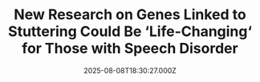 ---
title: "New Research on Genes Linked to Stuttering Could Be ‘Life-Changing‘ for Those with Speech Disorder"
date: 2025-08-08T18:30:27.000Z
category: Human Kindness
externalLink: "https://www.goodnewsnetwork.org/new-research-on-genes-linked-to-stuttering-could-be-life-changing-for-those-with-speech-disorder/"
image: ""
excerpt: "A genetic analysis of a million individuals with stutters has clued Australian researchers into a potential genetic component that would revolutionize the diagnosis and treatment of this common disorder. 400 million people worldwide have stutters, and a cross-Pacific partnership between Curtin Stuttering Treatment Clinic in Western Australia a Wayne State University in Detroit, Michigan, identified […] The post New Research…"
---